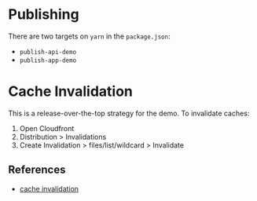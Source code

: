 
# Publishing

There are two targets on `yarn` in the `package.json`:

* `publish-api-demo`
* `publish-app-demo`

# Cache Invalidation

This is a release-over-the-top strategy for the demo. To invalidate caches:

1. Open Cloudfront
2. Distribution > Invalidations
3. Create Invalidation >  files/list/wildcard > Invalidate

## References

* [cache invalidation](https://stackoverflow.com/questions/1086240/how-can-i-update-files-on-amazons-cdn-cloudfront)